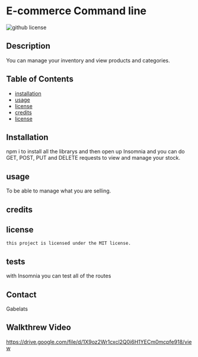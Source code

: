 # E-commerce Command line

![github license](https://img.shields.io/badge/license-MIT-blue.svg)

## Description

You can manage your inventory and view products and categories.

## Table of Contents

- [installation](#installation)
- [usage](#usage)
- [license](#license)
- [credits](#credits)
- [license](#license)

## Installation

npm i to install all the librarys and then open up Insomnia and you can do GET, POST, PUT and DELETE requests to view and manage your stock.

## usage

To be able to manage what you are selling.

## credits

## license

    this project is licensed under the MIT license.

## tests

with Insomnia you can test all of the routes

## Contact

Gabelats


## Walkthrew Video

https://drive.google.com/file/d/1X9oz2Wr1cxcl2Q0i6H1YECm0mcpfe918/view

